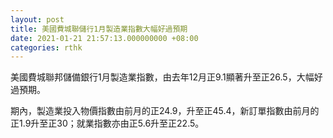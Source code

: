 ```yaml
---
layout: post
title: 美國費城聯儲行1月製造業指數大幅好過預期
date: 2021-01-21 21:57:13.000000000 +08:00
categories: rthk
---
```


美國費城聯邦儲備銀行1月製造業指數，由去年12月正9.1顯著升至正26.5，大幅好過預期。

期內，製造業投入物價指數由前月的正24.9，升至正45.4，新訂單指數由前月的正1.9升至正30；就業指數亦由正5.6升至正22.5。
